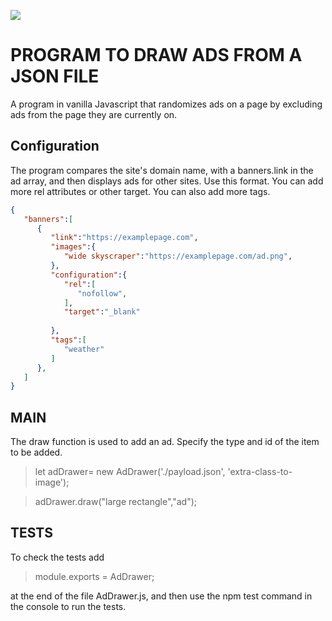 [![](https://data.jsdelivr.com/v1/package/gh/xpu-pl/ad-drawer/badge)](https://www.jsdelivr.com/package/gh/xpu-pl/ad-drawer)

# PROGRAM TO DRAW ADS FROM A JSON FILE

A program in vanilla Javascript that randomizes ads on a page by excluding ads from the page they are currently on. 

## Configuration

The program compares the site's domain name, with a banners.link in the ad array, and then displays ads for other sites. 
Use this format. You can add more rel attributes or other target. You can also add more tags. 

```json
{
   "banners":[
      {
         "link":"https://examplepage.com",
         "images":{
            "wide skyscraper":"https://examplepage.com/ad.png",
         },
         "configuration":{
            "rel":[
               "nofollow",
            ],
            "target":"_blank"
            
         },
         "tags":[
            "weather"
         ]
      },
   ]
}
```

## MAIN

The draw function is used to add an ad. Specify the type and id of the item to be added.

> let adDrawer= new AdDrawer('./payload.json', 'extra-class-to-image'); 

>  adDrawer.draw("large rectangle","ad");


## TESTS 

To check the tests add 

> module.exports = AdDrawer; 

at the end of the file AdDrawer.js, and then use the npm test command in the console to run the tests.
